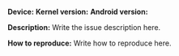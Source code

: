 **Device:** 
**Kernel version:** 
**Android version:** 

**Description:**
Write the issue description here.

**How to reproduce:**
Write how to reproduce here.
